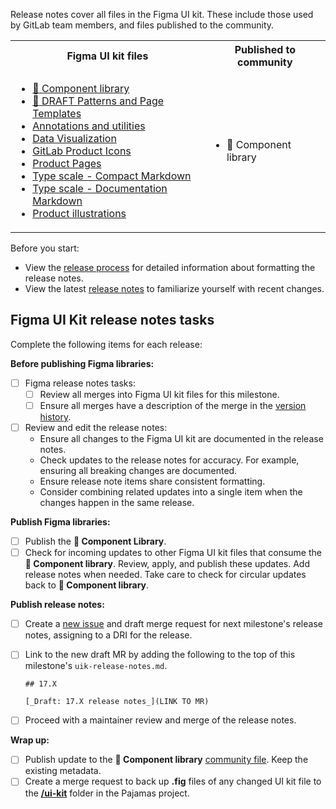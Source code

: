 Release notes cover all files in the Figma UI kit. These include those used by GitLab team members, and files published to the community.

<table>
<tr>
<th>Figma UI kit files</th>
<th>Published to community</th>
</tr>
<tr>
<td>

- [:orange_book: Component library](https://www.figma.com/design/qEddyqCrI7kPSBjGmwkZzQ/%F0%9F%93%99-Component-library)
- [:construction: DRAFT Patterns and Page Templates](https://www.figma.com/design/Amn6vBN9edRtuaTgy6ygkl/%F0%9F%9A%A7-DRAFT-Patterns-and-Page-Templates)
- [Annotations and utilities](https://www.figma.com/design/dWP1ldkBU4jeUqx5rO3jrn/Annotations-and-utilities)
- [Data Visualization](https://www.figma.com/design/17NxNEMa7i28Is8sMetO2H/Data-Visualization)
- [GitLab Product Icons](https://www.figma.com/design/h4YjjttHL5YI0mXZfQ4uuU/GitLab-Product-Icons)
- [Product Pages](https://www.figma.com/design/tzpLCamRZNr2tTPwCP2UY4/Product-Pages)
- [Type scale - Compact Markdown](https://www.figma.com/design/mjAZxHkK95TlQ6L14aNp2M/Type-scale---Compact-Markdown)
- [Type scale - Documentation Markdown](https://www.figma.com/design/V3HKN83B7rf2T6sseLMrxa/Type-scale---Documentation-Markdown)
- [Product illustrations](https://www.figma.com/design/1ui9w228X0S5WxaD0SRdIA/GitLab-Product-Illustrations?m=auto&node-id=0-1&t=vlm6Z1nH72oWFBqR-1)
</td>
<td>

- :orange_book: Component library
</td>
</tr>
</table>

Before you start:

- View the [release process](https://design.gitlab.com/get-started/uik-release-process) for detailed information about formatting the release notes.
- View the latest [release notes](https://design.gitlab.com/get-started/uik-release-notes) to familiarize yourself with recent changes.

## Figma UI Kit release notes tasks

Complete the following items for each release:

**Before publishing Figma libraries:**

- [ ] Figma release notes tasks:
  - [ ] Review all merges into Figma UI kit files for this milestone.
  - [ ] Ensure all merges have a description of the merge in the [version history](https://help.figma.com/hc/en-us/articles/360038006754-View-a-file-s-version-history).
- [ ] Review and edit the release notes:
  - Ensure all changes to the Figma UI kit are documented in the release notes.
  - Check updates to the release notes for accuracy. For example, ensuring all breaking changes are documented.
  - Ensure release note items share consistent formatting.
  - Consider combining related updates into a single item when the changes happen in the same release.

**Publish Figma libraries:**

- [ ] Publish the **📙 Component Library**.
- [ ] Check for incoming updates to other Figma UI kit files that consume the **:orange_book: Component library**. Review, apply, and publish these updates. Add release notes when needed. Take care to check for circular updates back to **:orange_book: Component library**.

**Publish release notes:**

- [ ] Create a [new issue](https://gitlab.com/gitlab-org/gitlab-services/design.gitlab.com/-/issues/new?issuable_template=Pajamas%20UI%20Kit%20release%20notes) and draft merge request for next milestone's release notes, assigning to a DRI for the release.
- [ ] Link to the new draft MR by adding the following to the top of this milestone's `uik-release-notes.md`.

  ```
  ## 17.X

  [_Draft: 17.X release notes_](LINK TO MR)
  ```

- [ ] Proceed with a maintainer review and merge of the release notes.

**Wrap up:**

- [ ] Publish update to the **📙 Component library** [community file](https://help.figma.com/hc/en-us/articles/360040035974-Publish-files-to-the-Community#01H8CZTYDFRRNCR4VR7FT95J39). Keep the existing metadata.
- [ ] Create a merge request to back up **.fig** files of any changed UI kit file to the [**/ui-kit**](https://gitlab.com/gitlab-org/gitlab-services/design.gitlab.com/-/tree/main/ui-kit) folder in the Pajamas project.
